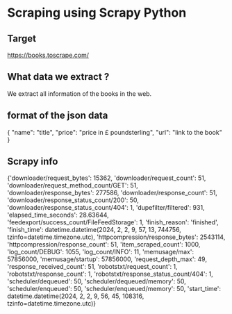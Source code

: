 # Scraping using Scrapy Python

## Target
<https://books.toscrape.com/>

## What data we extract ?
We extract all information of the books in the web.

## format of the json data
 {
    "name": "title",
    "price": "price in £ poundsterling",
    "url": "link to the book"
  }

## Scrapy info
{'downloader/request_bytes': 15362,
 'downloader/request_count': 51,
 'downloader/request_method_count/GET': 51,
 'downloader/response_bytes': 277586,
 'downloader/response_count': 51,
 'downloader/response_status_count/200': 50,
 'downloader/response_status_count/404': 1,
 'dupefilter/filtered': 931,
 'elapsed_time_seconds': 28.63644,
 'feedexport/success_count/FileFeedStorage': 1,
 'finish_reason': 'finished',
 'finish_time': datetime.datetime(2024, 2, 2, 9, 57, 13, 744756, tzinfo=datetime.timezone.utc),
 'httpcompression/response_bytes': 2543114,
 'httpcompression/response_count': 51,
 'item_scraped_count': 1000,
 'log_count/DEBUG': 1055,
 'log_count/INFO': 11,
 'memusage/max': 57856000,
 'memusage/startup': 57856000,
 'request_depth_max': 49,
 'response_received_count': 51,
 'robotstxt/request_count': 1,
 'robotstxt/response_count': 1,
 'robotstxt/response_status_count/404': 1,
 'scheduler/dequeued': 50,
 'scheduler/dequeued/memory': 50,
 'scheduler/enqueued': 50,
 'scheduler/enqueued/memory': 50,
 'start_time': datetime.datetime(2024, 2, 2, 9, 56, 45, 108316, tzinfo=datetime.timezone.utc)}
